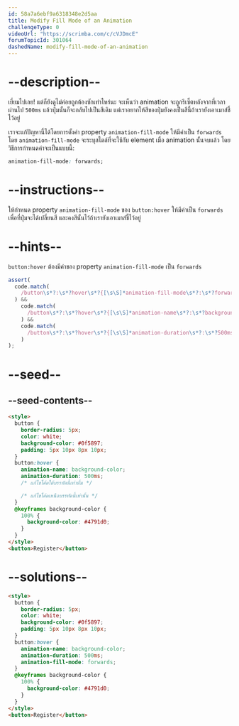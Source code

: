 ```yaml
---
id: 58a7a6ebf9a6318348e2d5aa
title: Modify Fill Mode of an Animation
challengeType: 0
videoUrl: "https://scrimba.com/c/cVJDmcE"
forumTopicId: 301064
dashedName: modify-fill-mode-of-an-animation
---
```


# --description--

เยี่ยมไปเลย!
แต่ก็ยังดูไม่ค่อยถูกต้องซักเท่าไหร่นะ
จะเห็นว่า animation จะถูกรีเซ็ตหลังจากที่เวลาผ่านไป `500ms` แล้วปุ่มนั้นก็จะกลับไปเป็นสีเดิม
แต่เราอยากให้สีของปุ่มยังคงเป็นสีนี้ถ้าเรายังเอาเมาส์ชี้ไว้อยู่

เราจะแก้ปัญหานี้ได้โดยการตั้งค่า property `animation-fill-mode` ให้มีค่าเป็น `forwards`
โดย `animation-fill-mode` จะระบุสไตล์ที่จะใช้กับ element เมื่อ animation นั้นจบแล้ว
โดยวิธีการกำหนดค่าจะเป็นแบบนี้:

```css
animation-fill-mode: forwards;
```

# --instructions--

ให้กำหนด property `animation-fill-mode` ของ `button:hover` ให้มีค่าเป็น `forwards` เพื่อที่ปุ่มจะได้เปลี่ยนสี และคงสีนั้นไว้ถ้าเรายังเอาเมาส์ชี้ไว้อยู่

# --hints--

`button:hover` ต้องมีค่าของ property `animation-fill-mode` เป็น `forwards`

```js
assert(
  code.match(
    /button\s*?:\s*?hover\s*?{[\s\S]*animation-fill-mode\s*?:\s*?forwards\s*?;[\s\S]*}/gi
  ) &&
    code.match(
      /button\s*?:\s*?hover\s*?{[\s\S]*animation-name\s*?:\s*?background-color\s*?;[\s\S]*}/gi
    ) &&
    code.match(
      /button\s*?:\s*?hover\s*?{[\s\S]*animation-duration\s*?:\s*?500ms\s*?;[\s\S]*}/gi
    )
);
```

# --seed--

## --seed-contents--

```html
<style>
  button {
    border-radius: 5px;
    color: white;
    background-color: #0f5897;
    padding: 5px 10px 8px 10px;
  }
  button:hover {
    animation-name: background-color;
    animation-duration: 500ms;
    /* แก้ไขโค้ดใต้บรรทัดนี้เท่านั้น */

    /* แก้ไขโค้ดเหนือบรรทัดนี้เท่านั้น */
  }
  @keyframes background-color {
    100% {
      background-color: #4791d0;
    }
  }
</style>
<button>Register</button>
```

# --solutions--

```html
<style>
  button {
    border-radius: 5px;
    color: white;
    background-color: #0f5897;
    padding: 5px 10px 8px 10px;
  }
  button:hover {
    animation-name: background-color;
    animation-duration: 500ms;
    animation-fill-mode: forwards;
  }
  @keyframes background-color {
    100% {
      background-color: #4791d0;
    }
  }
</style>
<button>Register</button>
```
